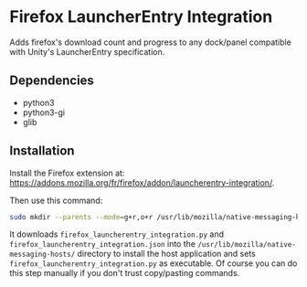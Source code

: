 # Firefox LauncherEntry Integration

Adds firefox's download count and progress to any dock/panel compatible with Unity's LauncherEntry specification.

## Dependencies

- python3
- python3-gi
- glib

## Installation

Install the Firefox extension at: https://addons.mozilla.org/fr/firefox/addon/launcherentry-integration/.

Then use this command:

```bash
sudo mkdir --parents --mode=g+r,o+r /usr/lib/mozilla/native-messaging-hosts && sudo curl -s "https://raw.githubusercontent.com/mpostaire/firefox-launcherentry-integration/master/app/firefox_launcherentry_integration.{py,json}" -o "/usr/lib/mozilla/native-messaging-hosts/firefox_launcherentry_integration.#1" && sudo chmod +x /usr/lib/mozilla/native-messaging-hosts/firefox_launcherentry_integration.py
```

It downloads `firefox_launcherentry_integration.py` and `firefox_launcherentry_integration.json` into the `/usr/lib/mozilla/native-messaging-hosts/` directory to install the host application and sets `firefox_launcherentry_integration.py` as executable. Of course you can do this step manually if you don't trust copy/pasting commands.
